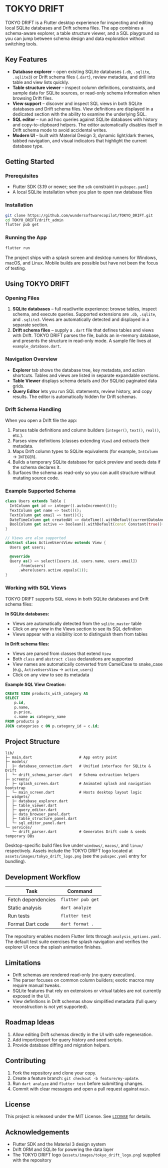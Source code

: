# TOKYO DRIFT

TOKYO DRIFT is a Flutter desktop experience for inspecting and editing local SQLite databases and Drift schema files. The app combines a schema-aware explorer, a table structure viewer, and a SQL playground so you can jump between schema design and data exploration without switching tools.

## Key Features

- **Database explorer** – open existing SQLite databases (`.db`, `.sqlite`, `.sqlite3`) or Drift schema files (`.dart`), review metadata, and drill into table and view lists quickly.
- **Table structure viewer** – inspect column definitions, constraints, and sample data for SQLite sources, or read-only schema information when browsing Drift files.
- **View support** – discover and inspect SQL views in both SQLite databases and Drift schema files. View definitions are displayed in a dedicated section with the ability to examine the underlying SQL.
- **SQL editor** – run ad hoc queries against SQLite databases with history and copy-to-clipboard helpers. The editor automatically disables itself in Drift schema mode to avoid accidental writes.
- **Modern UI** – built with Material Design 3, dynamic light/dark themes, tabbed navigation, and visual indicators that highlight the current database type.

## Getting Started

### Prerequisites

- Flutter SDK (3.19 or newer; see the `sdk` constraint in `pubspec.yaml`)
- A local SQLite installation when you plan to open raw database files

### Installation

```bash
git clone https://github.com/wundersoftwarecopilot/TOKYO_DRIFT.git
cd TOKYO_DRIFT/drift_admin
flutter pub get
```

### Running the App

```bash
flutter run
```

The project ships with a splash screen and desktop runners for Windows, macOS, and Linux. Mobile builds are possible but have not been the focus of testing.

## Using TOKYO DRIFT

### Opening Files

1. **SQLite databases** – full read/write experience: browse tables, inspect schema, and execute queries. Supported extensions are `.db`, `.sqlite`, and `.sqlite3`. Views are automatically detected and displayed in a separate section.
2. **Drift schema files** – supply a `.dart` file that defines tables and views with Drift. TOKYO DRIFT parses the file, builds an in-memory database, and presents the structure in read-only mode. A sample file lives at `example_database.dart`.

### Navigation Overview

- **Explorer** tab shows the database tree, key metadata, and action shortcuts. Tables and views are listed in separate expandable sections.
- **Table Viewer** displays schema details and (for SQLite) paginated data grids.
- **Query Editor** lets you run SQL statements, review history, and copy results. The editor is automatically hidden for Drift schemas.

### Drift Schema Handling

When you open a Drift file the app:

1. Parses table definitions and column builders (`integer()`, `text()`, `real()`, etc.).
2. Parses view definitions (classes extending `View`) and extracts their metadata.
3. Maps Drift column types to SQLite equivalents (for example, `IntColumn` → `INTEGER`).
4. Builds a temporary SQLite database for quick preview and seeds data if the schema declares it.
5. Surfaces the schema as read-only so you can audit structure without mutating source code.

### Example Supported Schema

```dart
class Users extends Table {
  IntColumn get id => integer().autoIncrement()();
  TextColumn get name => text()();
  TextColumn get email => text()();
  DateTimeColumn get createdAt => dateTime().withDefault(currentDateAndTime)();
  BoolColumn get active => boolean().withDefault(const Constant(true))();
}

// Views are also supported
abstract class ActiveUsersView extends View {
  Users get users;

  @override
  Query as() => select([users.id, users.name, users.email])
      .from(users)
      .where(users.active.equals(1));
}
```

### Working with SQL Views

TOKYO DRIFT supports SQL views in both SQLite databases and Drift schema files:

**In SQLite databases:**
- Views are automatically detected from the `sqlite_master` table
- Click on any view in the Views section to see its SQL definition
- Views appear with a visibility icon to distinguish them from tables

**In Drift schema files:**
- Views are parsed from classes that extend `View`
- Both `class` and `abstract class` declarations are supported
- View names are automatically converted from CamelCase to snake_case (e.g., `ActiveUsersView` → `active_users`)
- Click on any view to see its metadata

**Example SQL View Creation:**
```sql
CREATE VIEW products_with_category AS
SELECT 
    p.id,
    p.name,
    p.price,
    c.name as category_name
FROM products p
JOIN categories c ON p.category_id = c.id;
```

## Project Structure

```
lib/
├─ main.dart                     # App entry point
├─ models/
│  ├─ database_connection.dart   # Unified interface for SQLite & Drift
│  └─ drift_schema_parser.dart   # Schema extraction helpers
├─ screens/
│  ├─ splash_screen.dart         # Animated splash and navigation bootstrap
│  └─ main_screen.dart           # Hosts desktop layout logic
├─ widgets/
│  ├─ database_explorer.dart
│  ├─ table_viewer.dart
│  ├─ query_editor.dart
│  ├─ data_browser_panel.dart
│  ├─ table_structure_panel.dart
│  └─ sql_editor_panel.dart
└─ services/
   └─ drift_parser.dart          # Generates Drift code & seeds temporary DBs
```

Desktop-specific build files live under `windows/`, `macos/`, and `linux/` respectively. Assets include the TOKYO DRIFT logo located at `assets/images/tokyo_drift_logo.png` (see the `pubspec.yaml` entry for bundling).

## Development Workflow

| Task | Command |
|------|---------|
| Fetch dependencies | `flutter pub get` |
| Static analysis | `dart analyze` |
| Run tests | `flutter test` |
| Format Dart code | `dart format .` |

The repository enables modern Flutter lints through `analysis_options.yaml`. The default test suite exercises the splash navigation and verifies the explorer UI once the splash animation finishes.

## Limitations

- Drift schemas are rendered read-only (no query execution).
- The parser focuses on common column builders; exotic macros may require manual tweaks.
- SQLite features that rely on extensions or virtual tables are not currently exposed in the UI.
- View definitions in Drift schemas show simplified metadata (full query reconstruction is not yet supported).

## Roadmap Ideas

1. Allow editing Drift schemas directly in the UI with safe regeneration.
2. Add import/export for query history and seed scripts.
3. Provide database diffing and migration helpers.

## Contributing

1. Fork the repository and clone your copy.
2. Create a feature branch: `git checkout -b feature/my-update`.
3. Run `dart analyze` and `flutter test` before submitting changes.
4. Commit with clear messages and open a pull request against `main`.

## License

This project is released under the MIT License. See [`LICENSE`](LICENSE) for details.

## Acknowledgements

- Flutter SDK and the Material 3 design system
- Drift ORM and SQLite for powering the data layer
- The TOKYO DRIFT logo (`assets/images/tokyo_drift_logo.png`) supplied with the repository
